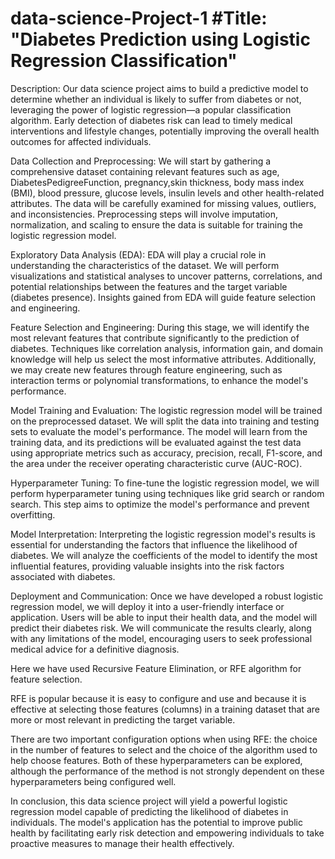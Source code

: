 # data-science-Project-1  #Title: "Diabetes Prediction using Logistic Regression Classification"

Description: Our data science project aims to build a predictive model to determine whether an individual is likely to suffer from diabetes or not, leveraging the power of logistic regression—a popular classification algorithm. Early detection of diabetes risk can lead to timely medical interventions and lifestyle changes, potentially improving the overall health outcomes for affected individuals.

Data Collection and Preprocessing: We will start by gathering a comprehensive dataset containing relevant features such as age, DiabetesPedigreeFunction, pregnancy,skin thickness, body mass index (BMI), blood pressure, glucose levels, insulin levels and other health-related attributes. The data will be carefully examined for missing values, outliers, and inconsistencies. Preprocessing steps will involve imputation, normalization, and scaling to ensure the data is suitable for training the logistic regression model.

Exploratory Data Analysis (EDA): EDA will play a crucial role in understanding the characteristics of the dataset. We will perform visualizations and statistical analyses to uncover patterns, correlations, and potential relationships between the features and the target variable (diabetes presence). Insights gained from EDA will guide feature selection and engineering.

Feature Selection and Engineering: During this stage, we will identify the most relevant features that contribute significantly to the prediction of diabetes. Techniques like correlation analysis, information gain, and domain knowledge will help us select the most informative attributes. Additionally, we may create new features through feature engineering, such as interaction terms or polynomial transformations, to enhance the model's performance.

Model Training and Evaluation: The logistic regression model will be trained on the preprocessed dataset. We will split the data into training and testing sets to evaluate the model's performance. The model will learn from the training data, and its predictions will be evaluated against the test data using appropriate metrics such as accuracy, precision, recall, F1-score, and the area under the receiver operating characteristic curve (AUC-ROC).

Hyperparameter Tuning: To fine-tune the logistic regression model, we will perform hyperparameter tuning using techniques like grid search or random search. This step aims to optimize the model's performance and prevent overfitting.

Model Interpretation: Interpreting the logistic regression model's results is essential for understanding the factors that influence the likelihood of diabetes. We will analyze the coefficients of the model to identify the most influential features, providing valuable insights into the risk factors associated with diabetes.

Deployment and Communication: Once we have developed a robust logistic regression model, we will deploy it into a user-friendly interface or application. Users will be able to input their health data, and the model will predict their diabetes risk. We will communicate the results clearly, along with any limitations of the model, encouraging users to seek professional medical advice for a definitive diagnosis.

Here we have used Recursive Feature Elimination, or RFE algorithm for  feature selection.

RFE is popular because it is easy to configure and use and because it is effective at selecting those features (columns) in a training dataset that are more or most relevant in predicting the target variable.

There are two important configuration options when using RFE: the choice in the number of features to select and the choice of the algorithm used to help choose features. Both of these hyperparameters can be explored, although the performance of the method is not strongly dependent on these hyperparameters being configured well.

In conclusion, this data science project will yield a powerful logistic regression model capable of predicting the likelihood of diabetes in individuals. The model's application has the potential to improve public health by facilitating early risk detection and empowering individuals to take proactive measures to manage their health effectively.

